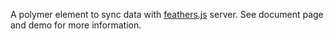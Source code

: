 A polymer element to sync data with [feathers.js](http://feathersjs.com/) server. See document page and demo for more information.